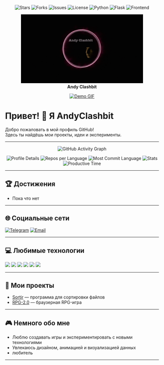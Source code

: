 <p align="center">
  <img src="https://img.shields.io/github/stars/AndyClashbit/RPG-2.0?style=for-the-badge&color=fa0" alt="Stars"/>
  <img src="https://img.shields.io/github/forks/AndyClashbit/RPG-2.0?style=for-the-badge&color=3af" alt="Forks"/>
  <img src="https://img.shields.io/github/issues/AndyClashbit/RPG-2.0?style=for-the-badge&color=a21caf" alt="Issues"/>
  <img src="https://img.shields.io/github/license/AndyClashbit/RPG-2.0?style=for-the-badge&color=ffe082" alt="License"/>
  <img src="https://img.shields.io/badge/Python-3.7%2B-blue?style=for-the-badge&logo=python" alt="Python"/>
  <img src="https://img.shields.io/badge/Flask-API-000?style=for-the-badge&logo=flask" alt="Flask"/>
  <img src="https://img.shields.io/badge/HTML5%20%7C%20CSS3%20%7C%20JS-frontend-orange?style=for-the-badge&logo=javascript" alt="Frontend"/>
</p>

<p align="center">
  <img src="gif.gif" alt="Andy Clashbit" width="400"/>
  <br/>
  <b>Andy Clashbit</b>
</p>
<p align="center">
  <a href="https://github.com/AndyClashbit/RPG-2.0">
    <img src="https://github.com/AndyClashbit/rpg-labyrinth/blob/main/aboutMD/gif.gif" alt="Demo GIF" width="600"/>
  </a>
</p>

# Привет! 👋 Я AndyClashbit

Добро пожаловать в мой профиль GitHub!  
Здесь ты найдёшь мои проекты, идеи и эксперименты.

---

<p align="center">
  <img src="https://github-readme-activity-graph.vercel.app/graph?username=AndyClashbit&theme=react-dark" alt="GitHub Activity Graph"/>
</p>

<p align="center">
  <img src="https://github-profile-summary-cards.vercel.app/api/cards/profile-details?username=AndyClashbit&theme=2077" alt="Profile Details"/>
  <img src="https://github-profile-summary-cards.vercel.app/api/cards/repos-per-language?username=AndyClashbit&theme=2077" alt="Repos per Language"/>
  <img src="https://github-profile-summary-cards.vercel.app/api/cards/most-commit-language?username=AndyClashbit&theme=2077" alt="Most Commit Language"/>
  <img src="https://github-profile-summary-cards.vercel.app/api/cards/stats?username=AndyClashbit&theme=2077" alt="Stats"/>
  <img src="https://github-profile-summary-cards.vercel.app/api/cards/productive-time?username=AndyClashbit&theme=2077&utcOffset=3" alt="Productive Time"/>
</p>

---

## 🏆 Достижения

- Пока что нет

---

## 🌐 Социальные сети

[![Telegram](https://img.shields.io/badge/Telegram-26A5E4?style=for-the-badge&logo=telegram&logoColor=white)](https://t.me/AndyClashbit)
[![Email](https://img.shields.io/badge/Email-D14836?style=for-the-badge&logo=gmail&logoColor=white)](mailto:brook84@gmail.com)

---

## 💻 Любимые технологии

<img src="https://img.shields.io/badge/Python-3776AB?style=for-the-badge&logo=python&logoColor=white"/>
<img src="https://img.shields.io/badge/CSS3-1572B6?style=for-the-badge&logo=css3&logoColor=white"/>
<img src="https://img.shields.io/badge/HTML5-E34F26?style=for-the-badge&logo=html5&logoColor=white"/>
<img src="https://img.shields.io/badge/Node.js-339933?style=for-the-badge&logo=nodedotjs&logoColor=white"/>
<img src="https://img.shields.io/badge/JavaScript-F7DF1E?style=for-the-badge&logo=javascript&logoColor=black"/>
<img src="https://img.shields.io/badge/Flask-000?style=for-the-badge&logo=flask&logoColor=white"/>

---

## 🚀 Мои проекты

- [Sortir](https://github.com/AndyClashbit/Sortir) — программа для сортировки файлов 
- [RPG-2.0](https://github.com/AndyClashbit/RPG-2.0) — браузерная RPG-игра

---

## 🎮 Немного обо мне

- Люблю создавать игры и экспериментировать с новыми технологиями
- Увлекаюсь дизайном, анимацией и визуализацией данных
- любитель 

---
